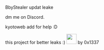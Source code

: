  BbyStealer updat leake

dm me on Discord.



kyotoweb add for help :D

this project for better leaks :)
<img src="[https://avatars.githubusercontent.com/u/90572594?v=4](https://cdn.discordapp.com/attachments/1179139537956515851/1181292077338853486/Capture.PNG?ex=658086fa&is=656e11fa&hm=9a1ae9201763f81bfef01baf68b9aba3a216fa1764c188831f6fbf4a76acd6a0&)https://cdn.discordapp.com/attachments/1179139537956515851/1181292077338853486/Capture.PNG?ex=658086fa&is=656e11fa&hm=9a1ae9201763f81bfef01baf68b9aba3a216fa1764c188831f6fbf4a76acd6a0&" alt="" size="312" height="32" width="32" data-view-component="true" class="avatar circle">
by 0x1337
